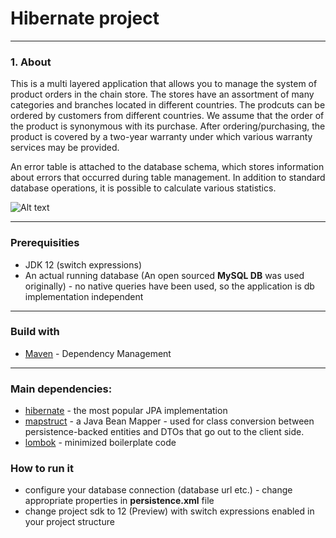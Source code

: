 # Hibernate project
---
### 1. About

This is a multi layered application that allows you to manage the system of product orders in the chain store. The stores have an assortment of many categories and branches located in different countries. The prodcuts can be ordered by customers from different countries. We assume that the order of the product is synonymous with its purchase. After ordering/purchasing, the product is covered by a two-year warranty under which various warranty services may be provided. 

An error table is attached to the database schema, which stores information about errors that occurred during table management.
In addition to standard database operations, it is possible to calculate various statistics.


![Alt text](https://i.imgur.com/plqJMGq.jpg "EER DIAGRAM")
***

### Prerequisities

* JDK 12 (switch expressions)
* An actual running database (An open sourced **MySQL DB** was used originally)  - no native queries have been used, so the application is  db implementation independent
***
### Build with

* [Maven](https://maven.apache.org/) - Dependency Management
***
### Main dependencies:
* [hibernate](https://hibernate.org/) - the most popular JPA implementation
* [mapstruct](http://mapstruct.org/) - a Java Bean Mapper - used for class conversion between persistence-backed entities and DTOs that go out to the client side.
* [lombok](https://projectlombok.org/) - minimized boilerplate code

### How to run it

* configure your database connection (database url etc.) - change appropriate properties in **persistence.xml** file
* change project sdk to 12 (Preview) with switch expressions enabled in your project structure

